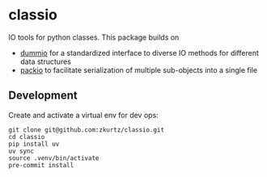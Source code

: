 # classio

IO tools for python classes. This package builds on
- [dummio]() for a standardized interface to diverse IO methods for different data structures
- [packio]() to facilitate serialization of multiple sub-objects into a single file


## Development

Create and activate a virtual env for dev ops:
```
git clone git@github.com:zkurtz/classio.git
cd classio
pip install uv
uv sync
source .venv/bin/activate
pre-commit install
```
